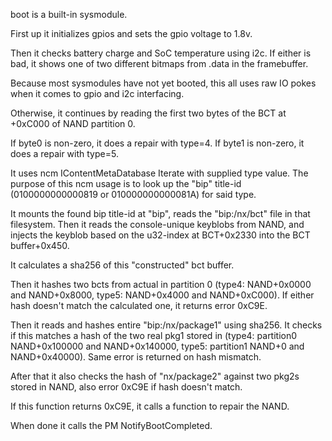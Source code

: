 boot is a built-in sysmodule.

First up it initializes gpios and sets the gpio voltage to 1.8v.

Then it checks battery charge and SoC temperature using i2c. If either
is bad, it shows one of two different bitmaps from .data in the
framebuffer.

Because most sysmodules have not yet booted, this all uses raw IO pokes
when it comes to gpio and i2c interfacing.

Otherwise, it continues by reading the first two bytes of the BCT at
+0xC000 of NAND partition 0.

If byte0 is non-zero, it does a repair with type=4. If byte1 is
non-zero, it does a repair with type=5.

It uses ncm IContentMetaDatabase Iterate with supplied type value. The
purpose of this ncm usage is to look up the "bip" title-id
(0100000000000819 or 010000000000081A) for said type.

It mounts the found bip title-id at "bip", reads the "bip:/nx/bct" file
in that filesystem. Then it reads the console-unique keyblobs from NAND,
and injects the keyblob based on the u32-index at BCT+0x2330 into the
BCT buffer+0x450.

It calculates a sha256 of this "constructed" bct buffer.

Then it hashes two bcts from actual in partition 0 (type4: NAND+0x0000
and NAND+0x8000, type5: NAND+0x4000 and NAND+0xC000). If either hash
doesn't match the calculated one, it returns error 0xC9E.

Then it reads and hashes entire "bip:/nx/package1" using sha256. It
checks if this matches a hash of the two real pkg1 stored in (type4:
partition0 NAND+0x100000 and NAND+0x140000, type5: partition1 NAND+0 and
NAND+0x40000). Same error is returned on hash mismatch.

After that it also checks the hash of "nx/package2" against two pkg2s
stored in NAND, also error 0xC9E if hash doesn't match.

If this function returns 0xC9E, it calls a function to repair the NAND.

When done it calls the PM NotifyBootCompleted.

